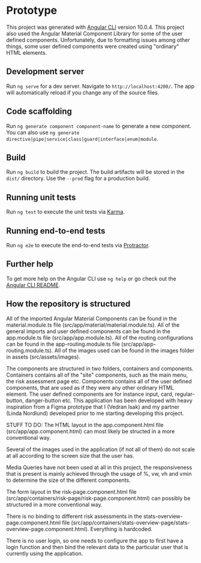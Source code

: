# Prototype

This project was generated with [Angular CLI](https://github.com/angular/angular-cli) version 10.0.4.
This project also used the Angular Material Component Library for some of the user defined components.
Unfortunately, due to formatting issues among other things, some user defined components were created using
"ordinary" HTML elements. 

## Development server

Run `ng serve` for a dev server. Navigate to `http://localhost:4200/`. The app will automatically reload if you change any of the source files.

## Code scaffolding

Run `ng generate component component-name` to generate a new component. You can also use `ng generate directive|pipe|service|class|guard|interface|enum|module`.

## Build

Run `ng build` to build the project. The build artifacts will be stored in the `dist/` directory. Use the `--prod` flag for a production build.

## Running unit tests

Run `ng test` to execute the unit tests via [Karma](https://karma-runner.github.io).

## Running end-to-end tests

Run `ng e2e` to execute the end-to-end tests via [Protractor](http://www.protractortest.org/).

## Further help

To get more help on the Angular CLI use `ng help` or go check out the [Angular CLI README](https://github.com/angular/angular-cli/blob/master/README.md).

## How the repository is structured
All of the imported Angular Material Components can be found in the material.module.ts file (src/app/material/material.module.ts).
All of the general imports and user defined components can be found in the app.module.ts file (src/app/app.module.ts).
All of the routing configurations can be found in the app-routing.module.ts file (src/app/app-routing.module.ts).
All of the images used can be found in the images folder in assets (src/assets/images).

The components are structured in two folders, containers and components. Containers contains all of the "site" components, such as the main menu, the risk assessment page etc.
Components contains all of the user defined components, that are used as if they were any other ordinary HTML element. The user defined components are for instance input, card, regular-button, danger-button etc. 
This application has been developed with heavy inspiration from a Figma prototype that I (Vedran Isak) and my partner (Linda Nordlund) developed prior to me starting developing this project. 

STUFF TO DO:
The HTML layout in the app.component.html file (src/app/app.component.html) can most likely be structed in a more conventional way.

Several of the images used in the application (if not all of them) do not scale at all according to the screen size that the user has.

Media Queries have not been used at all in this project, the responsiveness that is present is mainly achieved through the usage of %, vw, vh and vmin to determine the size of the different components. 

The form layout in the risk-page.component.html file (src/app/containers/risk-page/risk-page.component.html) can possibly be structured in a more conventional way.

There is no binding to different risk assessments in the stats-overview-page.component.html file (src/app/containers/stats-overview-page/stats-overview-page.component.html). Everything is hardcoded.

There is no user login, so one needs to configure the app to first have a login function and then bind the relevant data to the particular user that is currently using the application. 
